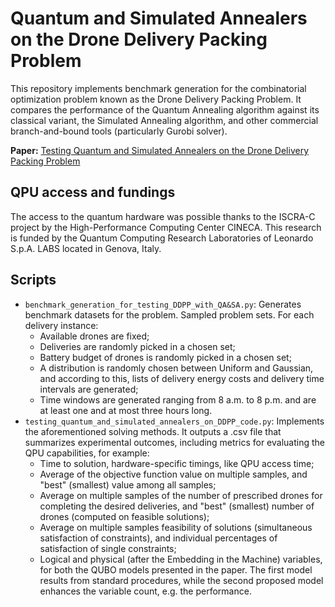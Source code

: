 # Quantum and Simulated Annealers on the Drone Delivery Packing Problem

This repository implements benchmark generation for the combinatorial optimization problem known as the Drone Delivery Packing Problem. It compares the performance of the Quantum Annealing algorithm against its classical variant, the Simulated
Annealing algorithm, and other commercial branch-and-bound tools (particularly Gurobi solver).

**Paper:** [Testing Quantum and Simulated Annealers on the Drone Delivery Packing Problem](https://arxiv.org/abs/2406.08430)

## QPU access and fundings

The access to the quantum hardware was possible thanks to the ISCRA-C project by the High-Performance Computing Center CINECA. This research is funded by the Quantum Computing Research Laboratories of Leonardo S.p.A. LABS located in Genova, Italy.

## Scripts

- `benchmark_generation_for_testing_DDPP_with_QA&SA.py`: Generates benchmark datasets for the problem. Sampled problem sets. For each delivery instance:
  - Available drones are fixed;
  - Deliveries are randomly picked in a chosen set;
  - Battery budget of drones is randomly picked in a chosen set; 
  - A distribution is randomly chosen between Uniform and Gaussian, and according to this, lists of delivery energy costs and delivery time intervals are generated;
  - Time windows are generated ranging from 8 a.m. to 8 p.m. and are at least one and at most three hours long.
- `testing_quantum_and_simulated_annealers_on_DDPP_code.py`: Implements the aforementioned solving methods. It outputs a .csv file that summarizes experimental outcomes, including metrics for evaluating the QPU capabilities, for example:
   - Time to solution, hardware-specific timings, like QPU access time;
   - Average of the objective function value on multiple samples, and "best" (smallest) value among all samples;
   - Average on multiple samples of the number of prescribed drones for completing the desired deliveries, and "best" (smallest) number of drones (computed on feasible solutions);
   - Average on multiple samples feasibility of solutions (simultaneous satisfaction of constraints), and individual percentages of satisfaction of single constraints;
   - Logical and physical (after the Embedding in the Machine) variables, for both the QUBO models presented in the paper. The first model results from standard procedures, while the second proposed model
     enhances the variable count, e.g. the performance. 

